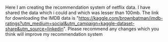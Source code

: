 Here I am creating the recommendation system of netflix data. I have shared the data which i could and which was lesser than 100mb. The link for downloading the IMDB data is "https://kaggle.com/brownbatman/imdb-ratings?utm_medium=social&utm_campaign=kaggle-dataset-share&utm_source=linkedin". Please recommend any changes which you think will improve my recommendation system 
